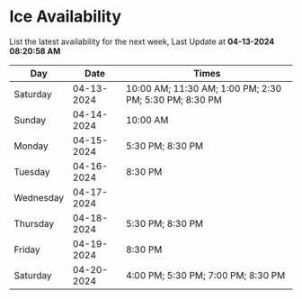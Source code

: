 # Ice Availability

List the latest availability for the next week, Last Update at **04-13-2024 08:20:58 AM**

| Day         | Date        | Times       |
| ----------- | ----------- | ----------- |
|Saturday|04-13-2024|10:00 AM; 11:30 AM; 1:00 PM; 2:30 PM; 5:30 PM; 8:30 PM|
|Sunday|04-14-2024|10:00 AM|
|Monday|04-15-2024|5:30 PM; 8:30 PM|
|Tuesday|04-16-2024|8:30 PM|
|Wednesday|04-17-2024||
|Thursday|04-18-2024|5:30 PM; 8:30 PM|
|Friday|04-19-2024|8:30 PM|
|Saturday|04-20-2024|4:00 PM; 5:30 PM; 7:00 PM; 8:30 PM|
